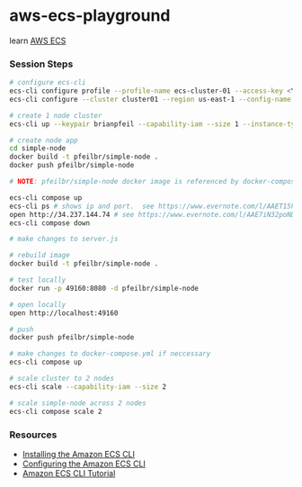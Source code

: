 # aws-ecs-playground

learn [AWS ECS](https://aws.amazon.com/documentation/ecs/)

### Session Steps

```sh
# configure ecs-cli
ecs-cli configure profile --profile-name ecs-cluster-01 --access-key <YOUR KEY> --secret-key <YOUR SECRET>
ecs-cli configure --cluster cluster01 --region us-east-1 --config-name cluster01

# create 1 node cluster
ecs-cli up --keypair brianpfeil --capability-iam --size 1 --instance-type t2.micro

# create node app
cd simple-node
docker build -t pfeilbr/simple-node .
docker push pfeilbr/simple-node

# NOTE: pfeilbr/simple-node docker image is referenced by docker-compose.yml

ecs-cli compose up
ecs-cli ps # shows ip and port.  see https://www.evernote.com/l/AAET15kkH-dNhoxA67iDXzzSmR6DBjWtC00B/image.png
open http://34.237.144.74 # see https://www.evernote.com/l/AAE7iN32poNDwJTGe6T8QYX875Rz4jbJwHYB/image.png
ecs-cli compose down

# make changes to server.js

# rebuild image
docker build -t pfeilbr/simple-node .

# test locally
docker run -p 49160:8080 -d pfeilbr/simple-node

# open locally
open http://localhost:49160

# push
docker push pfeilbr/simple-node

# make changes to docker-compose.yml if neccessary
ecs-cli compose up

# scale cluster to 2 nodes
ecs-cli scale --capability-iam --size 2

# scale simple-node across 2 nodes
ecs-cli compose scale 2


```

### Resources

* [Installing the Amazon ECS CLI](http://docs.aws.amazon.com/AmazonECS/latest/developerguide/ECS_CLI_installation.html)
* [Configuring the Amazon ECS CLI](http://docs.aws.amazon.com/AmazonECS/latest/developerguide/ECS_CLI_Configuration.html)
* [Amazon ECS CLI Tutorial](http://docs.aws.amazon.com/AmazonECS/latest/developerguide/ECS_CLI_tutorial.html)
